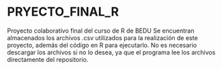 # PRYECTO_FINAL_R
Proyecto colaborativo final del curso de R de BEDU
Se encuentran almacenados los archivos .csv utilizados para la realización de este proyecto, además del código en R para ejecutarlo.
No es necesario descargar los archivos si no lo desea, ya que el programa lee los archivos directamente del repositorio.
